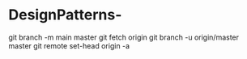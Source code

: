 # DesignPatterns-

git branch -m main master
git fetch origin
git branch -u origin/master master
git remote set-head origin -a
